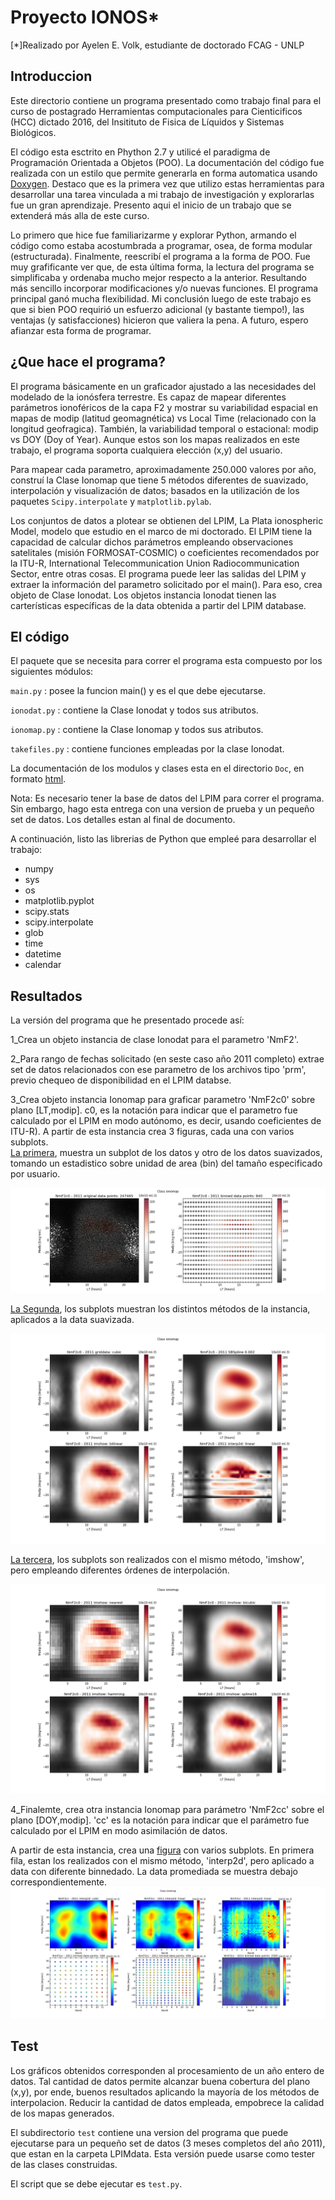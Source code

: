 
# Proyecto IONOS*
[*]Realizado por Ayelen E. Volk, estudiante de doctorado FCAG - UNLP

## Introduccion

Este directorio contiene un programa presentado como trabajo final para el curso de postagrado Herramientas computacionales para Cienticificos (HCC) dictado 2016, del Insitituto de Fisica de Líquidos y Sistemas Biológicos.

El código esta esctrito en Phython 2.7 y utilicé el paradigma de Programación Orientada a Objetos (POO). La documentación del código fue realizada con un estilo que permite generarla en forma automatica usando [Doxygen](http://www.stack.nl/~dimitri/doxygen/index.html). Destaco que es la primera vez que utilizo estas herramientas para desarrollar una tarea vinculada a mi trabajo de investigación y explorarlas fue un gran aprendizaje. Presento aqui el inicio de un trabajo que se extenderá más alla de este curso. 

Lo primero que hice fue familiarizarme y explorar Python, armando el código como estaba acostumbrada a programar, osea, de forma modular (estructurada). Finalmente, reescribí el programa a la forma de POO. Fue muy grafificante ver que, de esta última forma, la lectura del programa se simplificaba y ordenaba mucho mejor respecto a la anterior. Resultando más sencillo incorporar modificaciones y/o nuevas funciones. El programa principal ganó mucha flexibilidad. Mi conclusión luego de este trabajo es que si bien POO requirió un esfuerzo adicional (y bastante tiempo!), las ventajas (y satisfacciones) hicieron que valiera la pena. A futuro, espero afianzar esta forma de programar.


## ¿Que hace el programa?

El programa básicamente en un graficador ajustado a las necesidades del modelado de la ionósfera terrestre. Es capaz de mapear diferentes parámetros ionoféricos de la capa F2 y mostrar su variabilidad espacial en mapas de modip (latitud geomagnética) vs Local Time (relacionado con la longitud geofragica). También, la variabilidad temporal o estacional: modip vs DOY (Doy of Year). Aunque estos son los mapas realizados en este trabajo, el programa soporta cualquiera elección (x,y) del usuario.

Para mapear cada parametro, aproximadamente 250.000 valores por año, construí la Clase Ionomap que tiene 5 métodos diferentes de suavizado, interpolación y visualización de datos; basados en la utilización de los paquetes `Scipy.interpolate` y `matplotlib.pylab`. 

Los conjuntos de datos a plotear se obtienen del LPIM, La Plata ionospheric Model, modelo que estudio en el marco de mi doctorado. El LPIM tiene la capacidad de calcular dichos parámetros empleando observaciones satelitales (misión FORMOSAT-COSMIC) o coeficientes recomendados por la ITU-R, International Telecommunication Union Radiocommunication Sector, entre otras cosas. El programa puede leer las salidas del LPIM y extraer la información del parametro solicitado por el main(). Para eso, crea objeto de Clase Ionodat. Los objetos instancia Ionodat tienen las carterísticas específicas de la data obtenida a partir del LPIM database.


## El código

El paquete que se necesita para correr el programa esta compuesto por los siguientes módulos:

`main.py` :  posee la funcion main() y es el que debe ejecutarse.

`ionodat.py` : contiene la Clase Ionodat y todos sus atributos.

`ionomap.py` : contiene la Clase Ionomap y todos sus atributos.

`takefiles.py` : contiene funciones empleadas por la clase Ionodat.

La documentación de los modulos y clases esta en el directorio `Doc`, en formato [html](Doc/html/index.html).

Nota: Es necesario tener la base de datos del LPIM para correr el programa. Sin embargo, hago esta entrega con una version de prueba y un pequeño set de datos. Los detalles estan al final de documento.

A continuación, listo las librerias de Python que empleé para desarrollar el trabajo:
* numpy 
* sys
* os
* matplotlib.pyplot
* scipy.stats 
* scipy.interpolate
* glob
* time
* datetime
* calendar


## Resultados

La versión del programa que he presentado procede así:

1_Crea un objeto instancia de clase Ionodat para el parametro 'NmF2'.

2_Para rango de fechas solicitado (en seste caso año 2011 completo) extrae set de datos relacionados con ese parametro de los archivos tipo 'prm', previo chequeo de disponibilidad en el LPIM databse.

3_Crea objeto instancia Ionomap para graficar parametro 'NmF2c0' sobre plano [LT,modip]. c0, es la notación para indicar que el parametro fue calculado por el LPIM en modo autónomo, es decir, usando coeficientes de ITU-R). 
A partir de esta instancia crea 3 figuras, cada una con varios subplots.  
[La primera](Image/NmF2c0_2011_LT_verdata.png), muestra  un subplot de los datos y otro de los datos suavizados, tomando un estadistico sobre unidad de area (bin) del tamaño especificado por usuario.

![](Image/NmF2c0_2011_LT_verdata.png)

[La Segunda](Image/NmF2c0_2011_LT_metodos.png), los subplots muestran los distintos métodos de la instancia, aplicados a la data suavizada.

![](Image/NmF2c0_2011_LT_metodos.png)

[La tercera](Image/NmF2c0_2011_LT_imcompare.png), los subplots son realizados con el mismo método, 'imshow', pero empleando diferentes órdenes de interpolación.

![](Image/NmF2c0_2011_LT_imcompare.png) 

4_Finalemte, crea otra instancia Ionomap para parámetro 'NmF2cc' sobre el plano [DOY,modip]. 'cc' es la notación para indicar que el parámetro fue calculado por el LPIM en modo asimilación de datos.

A partir de esta instancia, crea una [figura](Image/NmF2cc_2011_Mo_int2dcompare.png) con varios subplots. En primera fila, estan los realizados con el mismo método, 'interp2d', pero aplicado a data con diferente binnedado. La data promediada se muestra debajo correspondientemente.
![](Image/NmF2cc_2011_Mo_int2dcompare.png)




## Test

Los gráficos obtenidos corresponden al procesamiento de un año entero de datos.  Tal cantidad de datos permite alcanzar buena cobertura del plano (x,y), por ende, buenos resultados aplicando la mayoría de los métodos de interpolacion. Reducir la cantidad de datos empleada, empobrece la calidad de los mapas generados.

El subdirectorio `test` contiene una version del programa que puede ejecutarse para un pequeño set de datos (3 meses completos del año 2011), que estan en la carpeta LPIMdata. Esta versión puede usarse como tester de las clases construidas.

El script que se debe ejecutar es `test.py`.














```python

```
